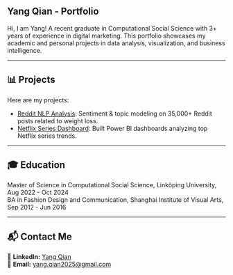 ## Yang Qian - Portfolio

Hi, I am Yang! A recent graduate in Computational Social Science with 3+ years of experience in digital marketing. This portfolio showcases my academic and personal projects in data analysis, visualization, and business intelligence.

---

## **📊 Projects**
Here are my projects:

- [Reddit NLP Analysis](https://github.com/Joeyy886/Portfolio/tree/main/reddit-nlp-analysis): Sentiment & topic modeling on 35,000+ Reddit posts related to weight loss.
- [Netflix Series Dashboard](https://github.com/Joeyy886/Portfolio/tree/main/netflix_seriess_dashboard): Built Power BI dashboards analyzing top Netflix series trends.

---

## **🎓 Education**
Master of Science in Computational Social Science, Linköping University, Aug 2022 - Oct 2024  
BA in Fashion Design and Communication, Shanghai Institute of Visual Arts, Sep 2012 - Jun 2016

---

## **📬 Contact Me**
📌 **LinkedIn:** [Yang Qian](https://www.linkedin.com/in/yangqian86)  
📌 **Email:** yang.qian2025@gmail.com 
